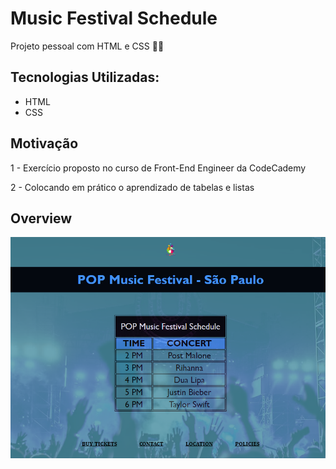 # Music Festival Schedule
Projeto pessoal com HTML e CSS 🚀🎵

## Tecnologias Utilizadas:
- HTML
- CSS

## Motivação
1 - Exercício proposto no curso de Front-End Engineer da CodeCademy

2 - Colocando em prático o aprendizado de tabelas e listas

## Overview
<img src="./music-festival.png" alt="music-festival-schedule-page-overview">

<!-- ## Como utilizar o projeto
1 - Clone o projeto:
```
git clone <url>
```
2 - Acesse a pasta do projeto
```
cd repositorio-com-readme
``` -->